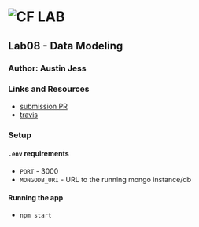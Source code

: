 # ![CF](http://i.imgur.com/7v5ASc8.png) LAB

## Lab08 - Data Modeling

### Author: Austin Jess

### Links and Resources

- [submission PR](https://github.com/401-advanced-javascript-austinjess/Lab08-Data-Modeling/pull/3)
- [travis](https://travis-ci.com/401-advanced-javascript-austinjess/Lab08-Data-Modeling)

### Setup

#### `.env` requirements

- `PORT` - 3000
- `MONGODB_URI` - URL to the running mongo instance/db

#### Running the app

- `npm start`
